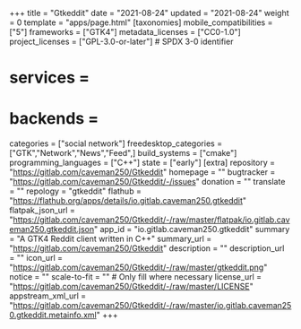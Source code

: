 +++
title = "Gtkeddit"
date = "2021-08-24"
updated = "2021-08-24"
weight = 0
template = "apps/page.html"
[taxonomies]
mobile_compatibilities = ["5"]
frameworks = ["GTK4"]
metadata_licenses = ["CC0-1.0"]
project_licenses = ["GPL-3.0-or-later"] # SPDX 3-0 identifier
# services = 
# backends = 
categories = ["social network"]
freedesktop_categories = ["GTK","Network","News","Feed",]
build_systems = ["cmake"]
programming_languages = ["C++"]
state = ["early"]
[extra]
repository = "https://gitlab.com/caveman250/Gtkeddit"
homepage = ""
bugtracker = "https://gitlab.com/caveman250/Gtkeddit/-/issues"
donation = ""
translate = ""
repology = "gtkeddit"
flathub = "https://flathub.org/apps/details/io.gitlab.caveman250.gtkeddit"
flatpak_json_url = "https://gitlab.com/caveman250/Gtkeddit/-/raw/master/flatpak/io.gitlab.caveman250.gtkeddit.json"
app_id = "io.gitlab.caveman250.gtkeddit"
summary = "A GTK4 Reddit client written in C++"
summary_url = "https://gitlab.com/caveman250/Gtkeddit"
description = ""
description_url = ""
icon_url = "https://gitlab.com/caveman250/Gtkeddit/-/raw/master/gtkeddit.png" 
notice = ""
scale-to-fit = "" # Only fill where necessary
license_url = "https://gitlab.com/caveman250/Gtkeddit/-/raw/master/LICENSE"
appstream_xml_url = "https://gitlab.com/caveman250/Gtkeddit/-/raw/master/io.gitlab.caveman250.gtkeddit.metainfo.xml"
+++
